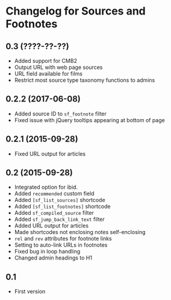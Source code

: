 # Changelog for Sources and Footnotes

## 0.3 (????-??-??)
* Added support for CMB2
* Output URL with web page sources
* URL field available for films
* Restrict most source type taxonomy functions to admins

## 0.2.2 (2017-06-08)
* Added source ID to `sf_footnote` filter
* Fixed issue with jQuery tooltips appearing at bottom of page

## 0.2.1 (2015-09-28)
* Fixed URL output for articles

## 0.2 (2015-09-28)
* Integrated option for ibid.
* Added `recommended` custom field
* Added `[sf_list_sources]` shortcode
* Added `[sf_list_footnotes]` shortcode
* Added `sf_compiled_source` filter
* Added `sf_jump_back_link_text` filter
* Added URL output for articles
* Made shortcodes not enclosing notes self-enclosing
* `rel` and `rev` attributes for footnote links
* Setting to auto-link URLs in footnotes
* Fixed bug in loop handling
* Changed admin headings to H1

## 0.1
* First version
